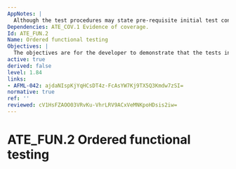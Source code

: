 ```yaml
---
AppNotes: |
  Although the test procedures may state pre-requisite initial test conditions in terms of ordering of tests, they may not provide a rationale for the ordering. An analysis of test ordering is an important factor in determining the adequacy of testing, as there is a possibility of faults being concealed by the ordering of tests.
Dependencies: ATE_COV.1 Evidence of coverage.
Id: ATE_FUN.2
Name: Ordered functional testing
Objectives: |
  The objectives are for the developer to demonstrate that the tests in the test documentation are performed and documented correctly, and to ensure that testing is structured such as to avoid circular arguments about the correctness of the interfaces being tested.
active: true
derived: false
level: 1.84
links:
- AFML-042: ajdaNIspKjYqHCsDT4z-FcAsYW7Kj9TX5Q3Kmdw7zSI=
normative: true
ref: ''
reviewed: cV1HsFZAOO03VRvKu-VhrLRV9ACxVeMNKpoHDsis2iw=
---
```


# ATE_FUN.2 Ordered functional testing